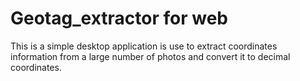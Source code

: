 # Geotag_extractor for web

This is a simple desktop application is use to extract coordinates information from a large number of photos and convert it to decimal coordinates.

